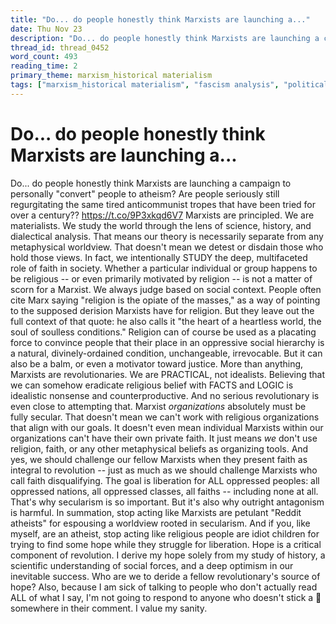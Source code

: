 ```yaml
---
title: "Do... do people honestly think Marxists are launching a..."
date: Thu Nov 23
description: "Do... do people honestly think Marxists are launching a campaign to personally 'convert' people to atheism?"
thread_id: thread_0452
word_count: 493
reading_time: 2
primary_theme: marxism_historical materialism
tags: ["marxism_historical materialism", "fascism analysis", "political economy", "dialectics", "organizational theory"]
---
```


# Do... do people honestly think Marxists are launching a...

Do... do people honestly think Marxists are launching a campaign to personally "convert" people to atheism? Are people seriously still regurgitating the same tired anticommunist tropes that have been tried for over a century?? https://t.co/9P3xkqd6V7 Marxists are principled. We are materialists. We study the world through the lens of science, history, and dialectical analysis. That means our theory is necessarily separate from any metaphysical worldview. That doesn't mean we detest or disdain those who hold those views. In fact, we intentionally STUDY the deep, multifaceted role of faith in society. Whether a particular individual or group happens to be religious -- or even primarily motivated by religion -- is not a matter of scorn for a Marxist. We always judge based on social context. People often cite Marx saying "religion is the opiate of the masses," as a way of pointing to the supposed derision Marxists have for religion. But they leave out the full context of that quote: he also calls it "the heart of a heartless world, the soul of soulless conditions." Religion can of course be used as a placating force to convince people that their place in an oppressive social hierarchy is a natural, divinely-ordained condition, unchangeable, irrevocable. But it can also be a balm, or even a motivator toward justice. More than anything, Marxists are revolutionaries. We are PRACTICAL, not idealists. Believing that we can somehow eradicate religious belief with FACTS and LOGIC is idealistic nonsense and counterproductive. And no serious revolutionary is even close to attempting that. Marxist *organizations* absolutely must be fully secular. That doesn't mean we can't work with religious organizations that align with our goals. It doesn't even mean individual Marxists within our organizations can't have their own private faith. It just means *we* don't use religion, faith, or any other metaphysical beliefs as organizing tools. And yes, we should challenge our fellow Marxists when they present faith as integral to revolution -- just as much as we should challenge Marxists who call faith disqualifying. The goal is liberation for ALL oppressed peoples: all oppressed nations, all oppressed classes, all faiths -- including none at all. That's why secularism is so important. But it's also why outright antagonism is harmful. In summation, stop acting like Marxists are petulant "Reddit atheists" for espousing a worldview rooted in secularism. And if you, like myself, are an atheist, stop acting like religious people are idiot children for trying to find some hope while they struggle for liberation. Hope is a critical component of revolution. I derive my hope solely from my study of history, a scientific understanding of social forces, and a deep optimism in our inevitable success. Who are we to deride a fellow revolutionary's source of hope? Also, because I am sick of talking to people who don't actually read ALL of what I say, I'm not going to respond to anyone who doesn't stick a 🔻 somewhere in their comment. I value my sanity.